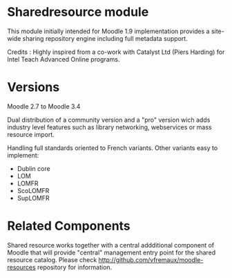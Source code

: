 Sharedresource module
=====================

This module initially intended for Moodle 1.9 implementation provides a site-wide sharing
repository engine including full metadata support. 

Credits : Highly inspired from a co-work with Catalyst Ltd (Piers Harding) for Intel Teach Advanced Online programs.

Versions
========

Moodle 2.7 to Moodle 3.4

Dual distribution of a community version and a "pro" version wich adds industry level features such as 
library networking, webservices or mass resource import.

Handling full standards oriented to French variants. Other variants easy to implement:

- Dublin core
- LOM
- LOMFR
- ScoLOMFR
- SupLOMFR

Related Components
==================

Shared resource works together with a central addditional component of Moodle that will provide "central"
management entry point for the shared resource catalog. Please check
http://github.com/vfremaux/moodle-resources repository for information.